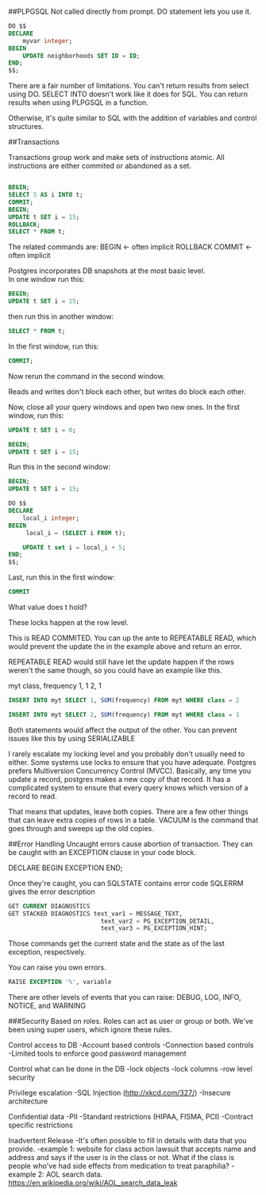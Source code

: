 ##PLPGSQL
Not called directly from prompt.  DO statement lets you use it.

```SQL
DO $$
DECLARE
	myvar integer;
BEGIN
	UPDATE neighborhoods SET ID = ID;
END;
$$;
```

There are a fair number of limitations.  You can't return results from select using DO. SELECT INTO doesn't work like it does for SQL.  You can return results when using PLPGSQL in a function.

Otherwise, it's quite similar to SQL with the addition of variables and control structures.


##Transactions

Transactions group work and make sets of instructions atomic.  All instructions are either commited or abandoned as a set.
```SQL

BEGIN;
SELECT 5 AS i INTO t;
COMMIT;
BEGIN;
UPDATE t SET i = 15;
ROLLBACK;
SELECT * FROM t;
```
The related commands are:
BEGIN  <- often implicit
ROLLBACK
COMMIT <- often implicit

Postgres incorporates DB snapshots at the most basic level.  
In one window run this:
```SQL
BEGIN;
UPDATE t SET i = 15;
```

then run this in another window:
```SQL
SELECT * FROM t;
```

In the first window, run this:
```SQL
COMMIT;
```
Now rerun the command in the second window.

Reads and writes don't block each other, but writes do block each other.

Now, close all your query windows and open two new ones.  In the first window, run this:
```SQL
UPDATE t SET i = 0;

BEGIN;
UPDATE t SET i = 15;
```

Run this in the second window:
```SQL
BEGIN;
UPDATE t SET i = 15;

DO $$
DECLARE
	local_i integer;
BEGIN
	 local_i = (SELECT i FROM t);

	UPDATE t set i = local_i + 5;
END;
$$;
```

Last, run this in the first window:
```SQL
COMMIT
```

What value does t hold?

These locks happen at the row level.

This is READ COMMITED.  You can up the ante to REPEATABLE READ, which would prevent the update the in the example above and return an error.

REPEATABLE READ would still have let the update happen if the rows weren't the same though, so you could have an example like this.

myt
class, frequency
1, 1
2, 1

```SQL
INSERT INTO myt SELECT 1, SUM(frequency) FROM myt WHERE class = 2
```
```SQL
INSERT INTO myt SELECT 2, SUM(frequency) FROM myt WHERE class = 1
```

Both statements would affect the output of the other.  You can prevent issues like this by using SERIALIZABLE 

I rarely escalate my locking level and you probably don't usually need to either.  Some systems use locks to ensure that you have adequate.  Postgres prefers Multiversion Concurrency Control (MVCC).  Basically, any time you update a record, postgres makes a new copy of that record.  It has a complicated system to ensure that every query knows which version of a record to read.

That means that updates, leave both copies.  There are a few other things that can leave extra copies of rows in a table.  VACUUM is the command that goes through and sweeps up the old copies.


##Error Handling
Uncaught errors cause abortion of transaction.  They can be caught with an EXCEPTION clause in your code block.

DECLARE
BEGIN
EXCEPTION
END;

Once they're caught, you can 
SQLSTATE contains error code
SQLERRM gives the error description
```SQL
GET CURRENT DIAGNOSTICS
GET STACKED DIAGNOSTICS text_var1 = MESSAGE_TEXT,
                          text_var2 = PG_EXCEPTION_DETAIL,
                          text_var3 = PG_EXCEPTION_HINT;
```
Those commands get the current state and the state as of the last exception, respectively.

You can raise you own errors.  
```SQL
RAISE EXCEPTION '%', variable
```
There are other levels of events that you can raise: DEBUG, LOG, INFO, NOTICE, and WARNING

###Security
Based on roles.  Roles can act as user or group or both.  We've been using super users, which ignore these rules.

Control access to DB
-Account based controls
-Connection based controls
-Limited tools to enforce good password management

Control what can be done in the DB
-lock objects
-lock columns
-row level security

Privilege escalation
-SQL Injection (http://xkcd.com/327/)
-Insecure architecture

Confidential data
-PII
-Standard restrictions (HIPAA, FISMA, PCI)
-Contract specific restrictions

Inadvertent Release
-It's often possible to fill in details with data that you provide.
-example 1: website for class action lawsuit that accepts name and address and says if the user is in the class or not.  What if the class is people who've had side effects from medication to treat paraphilia?
-example 2: AOL search data.  https://en.wikipedia.org/wiki/AOL_search_data_leak
